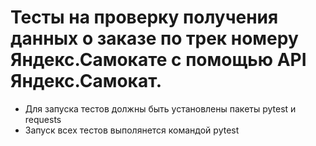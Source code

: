 ﻿# Тесты на проверку получения данных о заказе по трек номеру Яндекс.Самокате с помощью API Яндекс.Самокат.
- Для запуска тестов должны быть установлены пакеты pytest и requests
- Запуск всех тестов выполянется командой pytest